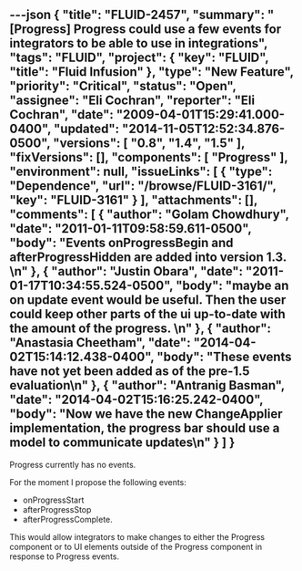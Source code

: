 ---json
{
  "title": "FLUID-2457",
  "summary": "[Progress] Progress could use a few events for integrators to be able to use in integrations",
  "tags": "FLUID",
  "project": {
    "key": "FLUID",
    "title": "Fluid Infusion"
  },
  "type": "New Feature",
  "priority": "Critical",
  "status": "Open",
  "assignee": "Eli Cochran",
  "reporter": "Eli Cochran",
  "date": "2009-04-01T15:29:41.000-0400",
  "updated": "2014-11-05T12:52:34.876-0500",
  "versions": [
    "0.8",
    "1.4",
    "1.5"
  ],
  "fixVersions": [],
  "components": [
    "Progress"
  ],
  "environment": null,
  "issueLinks": [
    {
      "type": "Dependence",
      "url": "/browse/FLUID-3161/",
      "key": "FLUID-3161"
    }
  ],
  "attachments": [],
  "comments": [
    {
      "author": "Golam Chowdhury",
      "date": "2011-01-11T09:58:59.611-0500",
      "body": "Events onProgressBegin and afterProgressHidden are added into version 1.3.&#x20;\n"
    },
    {
      "author": "Justin Obara",
      "date": "2011-01-17T10:34:55.524-0500",
      "body": "maybe an on update event would be useful. Then the user could keep other parts of the ui up-to-date with the amount of the progress.&#x20;\n"
    },
    {
      "author": "Anastasia Cheetham",
      "date": "2014-04-02T15:14:12.438-0400",
      "body": "These events have not yet been added as of the pre-1.5 evaluation\n"
    },
    {
      "author": "Antranig Basman",
      "date": "2014-04-02T15:16:25.242-0400",
      "body": "Now we have the new ChangeApplier implementation, the progress bar should use a model to communicate updates\n"
    }
  ]
}
---
Progress currently has no events.&#x20;

For the moment I propose the following events:&#x20;

* onProgressStart
* afterProgressStop
* afterProgressComplete.&#x20;

This would allow integrators to make changes to either the Progress component or to UI elements outside of the Progress component in response to Progress events.&#x20;

        
